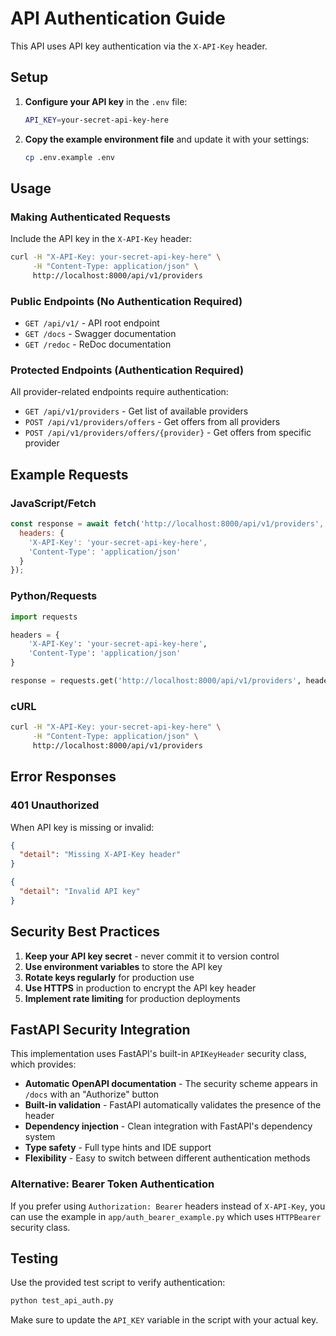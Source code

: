 # API Authentication Guide

This API uses API key authentication via the `X-API-Key` header.

## Setup

1. **Configure your API key** in the `.env` file:
   ```bash
   API_KEY=your-secret-api-key-here
   ```

2. **Copy the example environment file** and update it with your settings:
   ```bash
   cp .env.example .env
   ```

## Usage

### Making Authenticated Requests

Include the API key in the `X-API-Key` header:

```bash
curl -H "X-API-Key: your-secret-api-key-here" \
     -H "Content-Type: application/json" \
     http://localhost:8000/api/v1/providers
```

### Public Endpoints (No Authentication Required)

- `GET /api/v1/` - API root endpoint
- `GET /docs` - Swagger documentation
- `GET /redoc` - ReDoc documentation

### Protected Endpoints (Authentication Required)

All provider-related endpoints require authentication:

- `GET /api/v1/providers` - Get list of available providers
- `POST /api/v1/providers/offers` - Get offers from all providers
- `POST /api/v1/providers/offers/{provider}` - Get offers from specific provider

## Example Requests

### JavaScript/Fetch
```javascript
const response = await fetch('http://localhost:8000/api/v1/providers', {
  headers: {
    'X-API-Key': 'your-secret-api-key-here',
    'Content-Type': 'application/json'
  }
});
```

### Python/Requests
```python
import requests

headers = {
    'X-API-Key': 'your-secret-api-key-here',
    'Content-Type': 'application/json'
}

response = requests.get('http://localhost:8000/api/v1/providers', headers=headers)
```

### cURL
```bash
curl -H "X-API-Key: your-secret-api-key-here" \
     -H "Content-Type: application/json" \
     http://localhost:8000/api/v1/providers
```

## Error Responses

### 401 Unauthorized
When API key is missing or invalid:
```json
{
  "detail": "Missing X-API-Key header"
}
```

```json
{
  "detail": "Invalid API key"
}
```

## Security Best Practices

1. **Keep your API key secret** - never commit it to version control
2. **Use environment variables** to store the API key
3. **Rotate keys regularly** for production use
4. **Use HTTPS** in production to encrypt the API key header
5. **Implement rate limiting** for production deployments

## FastAPI Security Integration

This implementation uses FastAPI's built-in `APIKeyHeader` security class, which provides:

- **Automatic OpenAPI documentation** - The security scheme appears in `/docs` with an "Authorize" button
- **Built-in validation** - FastAPI automatically validates the presence of the header
- **Dependency injection** - Clean integration with FastAPI's dependency system
- **Type safety** - Full type hints and IDE support
- **Flexibility** - Easy to switch between different authentication methods

### Alternative: Bearer Token Authentication

If you prefer using `Authorization: Bearer` headers instead of `X-API-Key`, you can use the example in `app/auth_bearer_example.py` which uses `HTTPBearer` security class.

## Testing

Use the provided test script to verify authentication:

```bash
python test_api_auth.py
```

Make sure to update the `API_KEY` variable in the script with your actual key.
